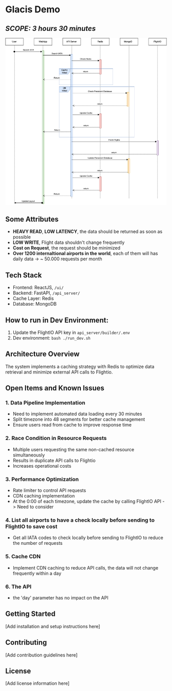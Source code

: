 # Glacis Demo
## *SCOPE: 3 hours 30 minutes*

![Sequence Diagram](./docs/sequence_diagram.png)

## Some Attributes
- **HEAVY READ**, **LOW LATENCY**, the data should be returned as soon as possible
- **LOW WRITE**, Flight data shouldn't change frequently
- **Cost on Request**, the request should be minimized
- **Over 1200 internaltional airports in the world**, each of them will has daily data -> ~ 50.000 requests per month

## Tech Stack
- Frontend: ReactJS, `/ui/` 
- Backend: FastAPI, `/api_server/`
- Cache Layer: Redis
- Database: MongoDB

## How to run in Dev Environment:
1. Update the FlightIO API key in `api_server/builder/.env`
2. Dev environment: `bash ./run_dev.sh`

## Architecture Overview
The system implements a caching strategy with Redis to optimize data retrieval and minimize external API calls to Flightio.

## Open Items and Known Issues

### 1. Data Pipeline Implementation
- Need to implement automated data loading every 30 minutes
- Split timezone into 48 segments for better cache management
- Ensure users read from cache to improve response time

### 2. Race Condition in Resource Requests
- Multiple users requesting the same non-cached resource simultaneously
- Results in duplicate API calls to Flightio
- Increases operational costs

### 3. Performance Optimization
- Rate limiter to control API requests
- CDN caching implementation
- At the 0:00 of each timezone, update the cache by calling FlightIO API -> Need to consider

### 4. List all airports to have a check locally before sending to FlightIO to save cost
- Get all IATA codes to check locally before sending to FlightIO to reduce the number of requests

### 5. Cache CDN
- Implement CDN caching to reduce API calls, the data will not change frequently within a day

### 6. The API
- the 'day' parameter has no impact on the API

## Getting Started
[Add installation and setup instructions here]

## Contributing
[Add contribution guidelines here]

## License
[Add license information here]


